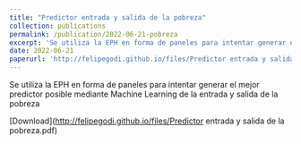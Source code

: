 ```yaml
---
title: "Predictor entrada y salida de la pobreza"
collection: publications
permalink: /publication/2022-06-21-pobreza
excerpt: 'Se utiliza la EPH en forma de paneles para intentar generar el mejor predictor posible mediante Machine Learning de la entrada y salida de la pobreza'
date: 2022-06-21
paperurl: 'http://felipegodi.github.io/files/Predictor entrada y salida de la pobreza.pdf'
---
```

Se utiliza la EPH en forma de paneles para intentar generar el mejor predictor posible mediante Machine Learning de la entrada y salida de la pobreza

[Download](http://felipegodi.github.io/files/Predictor entrada y salida de la pobreza.pdf)
